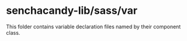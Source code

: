 # senchacandy-lib/sass/var

This folder contains variable declaration files named by their component class.

